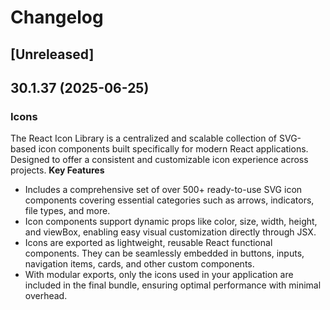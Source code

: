 # Changelog

## [Unreleased]

## 30.1.37 (2025-06-25)

### Icons
The React Icon Library is a centralized and scalable collection of SVG-based icon components built specifically for modern React applications. Designed to offer a consistent and customizable icon experience across projects.
**Key Features**
* Includes a comprehensive set of over 500+ ready-to-use SVG icon components covering essential categories such as arrows, indicators, file types, and more.
* Icon components support dynamic props like color, size, width, height, and viewBox, enabling easy visual customization directly through JSX.
* Icons are exported as lightweight, reusable React functional components. They can be seamlessly embedded in buttons, inputs, navigation items, cards, and other custom components.
* With modular exports, only the icons used in your application are included in the final bundle, ensuring optimal performance with minimal overhead.
